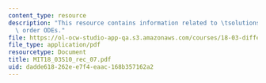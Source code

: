 ```yaml
---
content_type: resource
description: "This resource contains information related to \tsolutions to second\
  \ order ODEs."
file: https://ol-ocw-studio-app-qa.s3.amazonaws.com/courses/18-03-differential-equations-spring-2010/dadde618262ee7f4eaac168b357162a2_MIT18_03S10_rec_07.pdf
file_type: application/pdf
resourcetype: Document
title: MIT18_03S10_rec_07.pdf
uid: dadde618-262e-e7f4-eaac-168b357162a2
---
```

